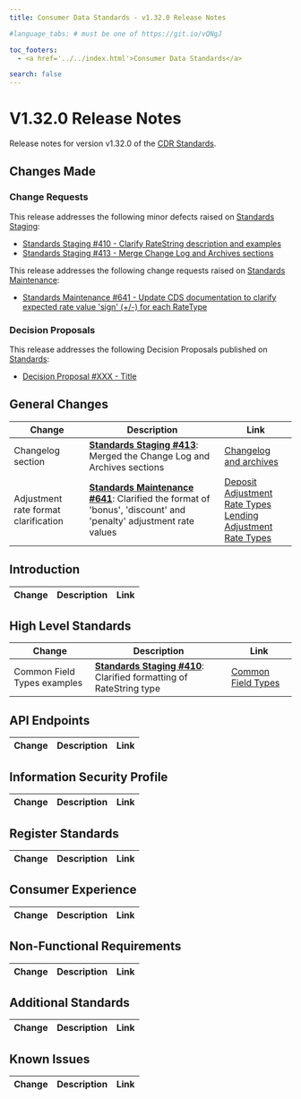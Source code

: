 ```yaml
---
title: Consumer Data Standards - v1.32.0 Release Notes

#language_tabs: # must be one of https://git.io/vQNgJ

toc_footers:
  - <a href='../../index.html'>Consumer Data Standards</a>

search: false
---
```


# V1.32.0 Release Notes
Release notes for version v1.32.0 of the [CDR Standards](../../index.html).

## Changes Made
### Change Requests

This release addresses the following minor defects raised on [Standards Staging](https://github.com/ConsumerDataStandardsAustralia/standards-staging/issues):

- [Standards Staging #410 - Clarify RateString description and examples](https://github.com/ConsumerDataStandardsAustralia/standards-staging/issues/410)
- [Standards Staging #413 - Merge Change Log and Archives sections](https://github.com/ConsumerDataStandardsAustralia/standards-staging/issues/413)

This release addresses the following change requests raised on [Standards Maintenance](https://github.com/ConsumerDataStandardsAustralia/standards-maintenance/issues):

- [Standards Maintenance #641 - Update CDS documentation to clarify expected rate value 'sign' (+/-) for each RateType](https://github.com/ConsumerDataStandardsAustralia/standards-maintenance/issues/641)


### Decision Proposals
This release addresses the following Decision Proposals published on [Standards](https://github.com/ConsumerDataStandardsAustralia/standards/issues):

- [Decision Proposal #XXX - Title](https://github.com/ConsumerDataStandardsAustralia/standards/issues/XXX)


## General Changes
|Change|Description|Link|
|------|-----------|----|
| Changelog section | [**Standards Staging #413**](https://github.com/ConsumerDataStandardsAustralia/standards-staging/issues/413): Merged the Change Log and Archives sections | [Changelog and archives](../../#changelog-and-archives)
| Adjustment rate format clarification | [**Standards Maintenance #641**](https://github.com/ConsumerDataStandardsAustralia/standards-maintenance/issues/641): Clarified the format of 'bonus', 'discount' and 'penalty' adjustment rate values | [Deposit Adjustment Rate Types](../../#tocSproductdepositadjustmentratetypedoc)<br>[Lending Adjustment Rate Types](../../#tocSproductlendingadjustmentratetypedoc)


## Introduction
|Change|Description|Link|
|------|-----------|----|


## High Level Standards
|Change|Description|Link|
|------|-----------|----|
| Common Field Types examples | [**Standards Staging #410**](https://github.com/ConsumerDataStandardsAustralia/standards-staging/issues/410): Clarified formatting of RateString type | [Common Field Types](../../#common-field-types)


## API Endpoints
|Change|Description|Link|
|------|-----------|----|


## Information Security Profile
|Change|Description|Link|
|------|-----------|----|


## Register Standards
|Change|Description|Link|
|------|-----------|----|


## Consumer Experience
|Change|Description|Link|
|------|-----------|----|


## Non-Functional Requirements
|Change|Description|Link|
|------|-----------|----|


## Additional Standards
|Change|Description|Link|
|------|-----------|----|


## Known Issues
|Change|Description|Link|
|------|-----------|----|
